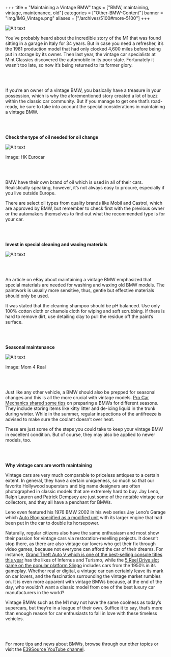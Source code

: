 
+++
title = "Maintaining a Vintage BMW"
tags = ["BMW, maintaining, vintage, maintenance, old"]
categories = ["Other-BMW-Content"]
banner = "img/IMG_Vintage.png"
aliases = ["/archives/5100#more-5100"]
+++

![Alt text](https://e39source.com/wp-content/uploads/2017/08/Screen-Shot-2017-08-31-at-1.50.20-AM.png)

You’ve probably heard about the incredible story of the M1 that was found sitting in a garage in Italy for 34 years. But in case you need a refresher, it’s the 1981 production model that had only clocked 4,600 miles before being put in storage by its owner. Then last year, the vintage car specialists at Mint Classics discovered the automobile in its poor state. Fortunately it wasn’t too late, so now it’s being returned to its former glory.

&nbsp;<br/><br/>

If you’re an owner of a vintage BMW, you basically have a treasure in your possession, which is why the aforementioned story created a lot of buzz within the classic car community. But if you manage to get one that’s road-ready, be sure to take into account the special considerations in maintaining a vintage BMW.

&nbsp;<br/><br/>

**Check the type of oil needed for oil change**

![Alt text](../img/Screen-Shot-2017-08-31-at-1.51.22-AM.png)

Image: HK Eurocar

&nbsp;<br/><br/>

BMW have their own brand of oil which is used in all of their cars. Realistically speaking, however, it’s not always easy to procure, especially if you live outside Europe.

There are select oil types from quality brands like Mobil and Castrol, which are approved by BMW, but remember to check first with the previous owner or the automakers themselves to find out what the recommended type is for your car.

&nbsp;<br/><br/>

**Invest in special cleaning and waxing materials**

![Alt text](../img/Screen-Shot-2017-08-31-at-1.52.20-AM.png)

&nbsp;<br/><br/>

An article on eBay about maintaining a vintage BMW emphasized that special materials are needed for washing and waxing old BMW models. The paintwork is usually more sensitive, thus, gentle but effective materials should only be used.

It was stated that the cleaning shampoo should be pH balanced. Use only 100% cotton cloth or chamois cloth for wiping and soft scrubbing. If there is hard to remove dirt, use detailing clay to pull the residue off the paint’s surface.

&nbsp;<br/><br/>

**Seasonal maintenance**

![Alt text](../img/Screen-Shot-2017-08-31-at-1.53.30-AM.png)

Image: Mom 4 Real

&nbsp;<br/><br/>

Just like any other vehicle, a BMW should also be prepped for seasonal changes and this is all the more crucial with vintage models. [Pro Car Mechanics shared some tips](http://procarmechanics.com/car-care-tips-for-bmws/) on preparing a BMWs for different seasons. They include storing items like kitty litter and de-icing liquid in the trunk during winter. While in the summer, regular inspections of the antifreeze is advised to make sure the coolant doesn’t over heat.

These are just some of the steps you could take to keep your vintage BMW in excellent condition. But of course, they may also be applied to newer models, too.

&nbsp;<br/><br/>

**Why vintage cars are worth maintaining**

Vintage cars are very much comparable to priceless antiques to a certain extent. In general, they have a certain uniqueness, so much so that our favorite Hollywood superstars and big name designers are often photographed in classic models that are extremely hard to buy. Jay Leno, Ralph Lauren and Patrick Dempsey are just some of the notable vintage car collectors, and they all have a penchant for BMWs.

Leno even featured his 1976 BMW 2002 in his web series Jay Leno’s Garage which [Auto Blog specified as a modified unit](https://www.autoblog.com/2017/05/03/jay-leno-bmw-2002-with-e30-m3-engine/) with its larger engine that had been put in the car to double its horsepower.

Naturally, regular citizens also have the same enthusiasm and most show their passion for vintage cars via restoration-reselling projects. It doesn’t stop there, as there are also vintage car lovers who get their fix through video games, because not everyone can afford the car of their dreams. For instance, [Grand Theft Auto V which is one of the best-selling console titles this year](http://metro.co.uk/2017/07/26/the-best-selling-game-of-2017-so-far-is-gta-v-6807142/) has the likes of Infernus and Turismo, while the [5 Reel Drive slot game on the popular platform Slingo](https://www.slingo.com/slots/5-reel-drive) includes cars from the 1950’s in its gameplay. Whether real or digital, a vintage car can certainly leave its mark on car lovers, and the fascination surrounding the vintage market rumbles on. It is even more apparent with vintage BMWs because, at the end of the day, who wouldn’t want a classic model from one of the best luxury car manufacturers in the world?

Vintage BMWs such as the M1 may not have the same coolness as today’s supercars, but they’re in a league of their own. Suffice it to say, that’s more than enough reason for car enthusiasts to fall in love with these timeless vehicles.

&nbsp;<br/><br/>

For more tips and news about BMWs, browse through our other topics or visit the [E39Source YouTube channel](http://www.youtube.com/E39Source).

&nbsp;<br/><br/>